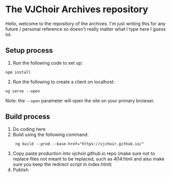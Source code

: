 # The VJChoir Archives repository

Hello, welcome to the repository of the archives. I'm just writing this for any future / personal reference so doesn't really matter what I type here I guess lol.

## Setup process
1. Run the following code to set up:
```
npm install
```

2. Run the following to create a client on localhost:
```
ng serve --open
```
Note: the `--open` parameter will open the site on your primary browser.

## Build process
1. Do coding here
2. Build using the following command:
   ```
    ng build --prod --base-href="https://vjchoir.github.io/"
   ```
3. Copy paste production into vjchoir.github.io repo (make sure not to replace files not meant to be replaced, such as 404.html and also make sure you keep the redirect script in index.html)
4. Publish
